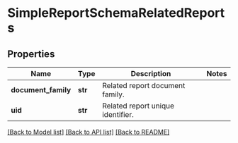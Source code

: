 # SimpleReportSchemaRelatedReports


## Properties
Name | Type | Description | Notes
------------ | ------------- | ------------- | -------------
**document_family** | **str** | Related report document family. | 
**uid** | **str** | Related report unique identifier. | 

[[Back to Model list]](../README.md#documentation-for-models) [[Back to API list]](../README.md#documentation-for-api-endpoints) [[Back to README]](../README.md)


